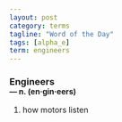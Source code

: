 ```yaml
---
layout: post
category: terms
tagline: "Word of the Day"
tags: [alpha_e]
term: engineers
---
```


<h3>Engineers<br/> <small>&mdash; n. (en<span>&middot;</span>gin<span>&middot;</span>eers)</small></h3>
<p><ol><li>how motors listen</li>
</ol></p>
